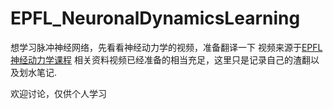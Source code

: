 # EPFL_NeuronalDynamicsLearning
想学习脉冲神经网络，先看看神经动力学的视频，准备翻译一下
视频来源于[EPFL神经动力学课程](https://lcnwww.epfl.ch/gerstner/NeuronalDynamics-MOOCall.html)
相关资料视频已经准备的相当充足，这里只是记录自己的渣翻以及划水笔记.

欢迎讨论，仅供个人学习
